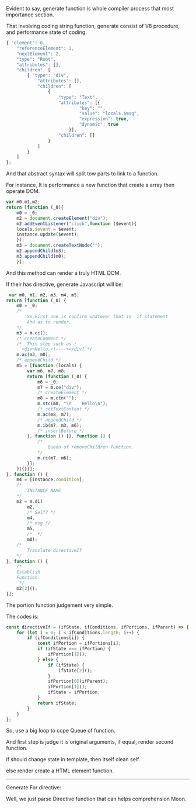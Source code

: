 Evident to say, generate function is whole compiler process that most importance section.

That involving coding string function, generate consist of V8 procedure, and performance state of coding.

```js
{ "element": 0,
    "referenceElement": 1,
    "nextElement": 2,
    "type": "Root",
    "attributes": [],
    "children": [
        { "type": "div",
            "attributes": [],
            "children": [
                {
                    "type": "Text",
                    "attributes": [{
                            "key": "",
                            "value": "locals.$msg",
                            "expression": true,
                            "dynamic": true
                        }],
                    "children": []
                }
            ]
        }
    ]
};
```

And that abstract syntax will split tow parts to link to a function.

For instance, It is performance a new function that create a array then operate DOM.

```js
var m0,m1,m2; 
return [function (_0){
    m0 = _0;
    m2 = document.createElement("div");
    m2.addEventListener("click",function ($event){
    locals.$event = $event;
    instance.update($event);
    });
    m3 = document.createTextNode("");
    m2.appendChild(m3);
    m3.appendChild(m0);
    }];
```

And this method can render a truly HTML DOM.

If their has directive, generate Javascript will be:


```js
 var m0, m1, m2, m3, m4, m5;
return [function (_0) {
    m0 = _0;
    /* 
        So,First one is confirm whatever that is  if statement
        And as to render.
    */
    m3 = m.cc();
    /* createComment */
    /*  This step such as :
     `<div>Hello,<!----></div?`*/
    m.ac(m3, m0);
    /* appendChild */
    m5 = [function (locals) {
        var m6, m7, m8;
        return [function (_0) {
            m6 = _0;
            m7 = m.ce("div");
            /* createElement */
            m8 = m.ctn("");
            m.stc(m8, "\n    Hello\n");
            /* setTextContent */
            m.ac(m8, m7);
            /* appendChild */
            m.ib(m7, m3, m6);
            /* insertBefore */
        }, function () {}, function () {
            /* 
                Queen of removeChildren function.
            */
            m.rc(m7, m6);
        }];
    }({})];
}, function () {
    m4 = [instance.condition];
    /* 
        INSTANCE NAME
    */
    m2 = m.di(
        m2,
        /* Self? */
        m4,
        /* msg */
        m5,
        /*  */
        m0);
    /* 
        Translate directiveIf
    */
}, function () {
    /* 
    Establish 
    Function
     */
    m2[2]();
}];
```

The portion function judgement very simple.

The codes is:

```js
const directiveIf = (ifState, ifConditions, ifPortions, ifParent) => {
	for (let i = 0; i < ifConditions.length; i++) {
		if (ifConditions[i]) {
			const ifPortion = ifPortions[i];
			if (ifState === ifPortion) {
				ifPortion[1]();
			} else {
				if (ifState) {
					ifState[2]();
				}
				ifPortion[0](ifParent);
				ifPortion[1]();
				ifState = ifPortion;
			}
			return ifState;
		}
	}
};

```

So, use a big loop to cope Queue of function.

And first step is judge it is original arguments, if equal, render second function.

if should change state in template, then itself clean self.

else render create a HTML element function.

---

Generate For directive:

Well, we just parse Directive function that can helps comprehension Moon.

```js

```